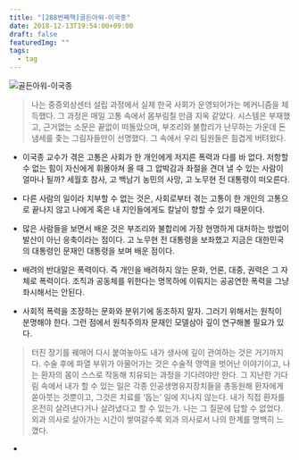 ```yaml
---
title: "[288번째책]골든아워-이국종"
date: 2018-12-13T19:54:00+09:00
draft: false
featuredImg: ""
tags:
  - tag
---
```


![골든아워-이국종](https://misc.ridibooks.com/cover/745000113/xxlarge)

> 나는 중증외상센터 설립 과정에서 실제 한국 사회가 운영되어가는 메커니즘을 체득했다.
> 그 과정은 매일 고통 속에서 몸부림칠 만큼 지옥 같았다. 시스템은 부재했고, 근거없는 소문은 끝없이 떠돌았으며, 부조리와 불합리가 난무하는 가운데 돈 냄세를 좇는 그림자들만이 선명했다. 그 속에서 우리 팀원들은 힘겹게 버텨왔다.

* 이국종 교수가 겪은 고통은 사회가 한 개인에게 저지른 폭력과 다를 바 없다. 저항할 수 없는 힘이 자신에게 휘몰아쳐 올 때 그 압박감과 좌절을 견뎌 낼 수 있는 사람이 얼마나 될까? 세월호 참사, 고 백남기 농민의 사망, 고 노무현 전 대통령이 떠오른다.

* 다른 사람의 일이라 치부할 수 없는 것은, 사회로부터 겪는 고통이 한 개인의 고통으로 끝나지 않고 나에게 혹은 내 지인들에게도 칼날이 향할 수 있기 때문이다.

* 많은 사람들을 보면서 배운 것은 부조리와 불합리에 가장 현명하게 대처하는 방법이 발산이 아닌 응축이라는 점이다. 고 노무현 전 대통령을 보좌했고 지금은 대한민국의 대통령인 문재인 대통령을 보며 배운 점이다.

* 배려의 반대말은 폭력이다. 즉 개인을 배려하지 않는 문화, 언론, 대중, 권력은 그 자체로 폭력이다. 조직과 공동체를 위한다는 명목하에 이뤄지는 공공연한 폭력을 그냥 좌시해서는 안된다.  

* 사회적 폭력을 조장하는 문화와 분위기에 동조하지 말자. 그러기 위해서는 원칙이 분명해야 한다. 그런 점에서 원칙주의자 문재인 모델삼아 깊이 연구해볼 필요가 있다.

> 터진 장기를 꿰매어 다시 붙여놓아도 내가 생사에 깊이 관여하는 것은 거기까지다. 수술 후에 파열 부위가 아물어가는 것은 수술적 영역을 벗어난 이야기이고, 나는 환자의 몸이 스스로 작동해 치유되는 과정을 기다려야만 한다. 그 지난한 기다림 속에서 내가 할 수 있는 일은 각종 인공생명유지장치들을 총동원해 환자에게 쏟아붓는 것뿐이고, 그것은 치료를 ‘돕는’ 일에 지나지 않는다. 내가 직접 환자를 온전히 살려낸다거나 살려냈다고 할 수 있는가. 나는 그 질문에 답할 수 없었다. 외과 의사로 살아가는 시간이 쌓여갈수록 외과 의사로서 나의 한계를 명백히 느꼈다.

*
